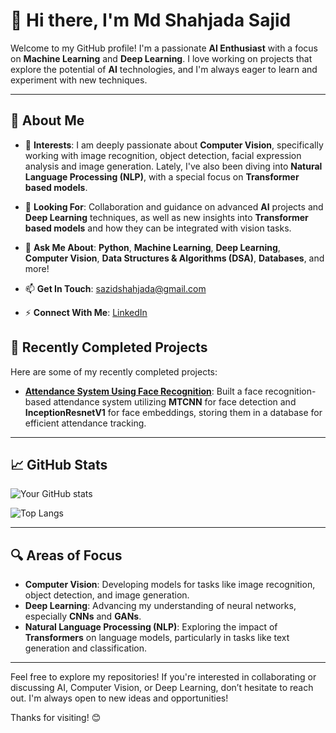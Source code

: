 # 👋 Hi there, I'm Md Shahjada Sajid

Welcome to my GitHub profile! I'm a passionate **AI Enthusiast** with a focus on **Machine Learning** and **Deep Learning**. I love working on projects that explore the potential of **AI** technologies, and I'm always eager to learn and experiment with new techniques.

---

## 🚀 About Me

- 🔭 **Interests**: I am deeply passionate about **Computer Vision**, specifically working with image recognition, object detection, facial expression analysis and image generation. Lately, I've also been diving into **Natural Language Processing (NLP)**, with a special focus on **Transformer based models**.

- 🤔 **Looking For**: Collaboration and guidance on advanced **AI** projects and **Deep Learning** techniques, as well as new insights into **Transformer based models** and how they can be integrated with vision tasks.

- 💬 **Ask Me About**: **Python**, **Machine Learning**, **Deep Learning**, **Computer Vision**, **Data Structures & Algorithms (DSA)**, **Databases**, and more!

- 📫 **Get In Touch**: [sazidshahjada@gmail.com](mailto:sazidshahjada@gmail.com)

- ⚡ **Connect With Me**: [LinkedIn](https://www.linkedin.com/in/md-shahjada-sajid-b5a318212/)



## 📂 Recently Completed Projects

Here are some of my recently completed projects:
- [**Attendance System Using Face Recognition**](https://github.com/sazidshahjada/FaceRecognitionBasedAttendanceSystem.git): Built a face recognition-based attendance system utilizing **MTCNN** for face detection and **InceptionResnetV1** for face embeddings, storing them in a database for efficient attendance tracking.

---

## 📈 GitHub Stats

![Your GitHub stats](https://github-readme-stats.vercel.app/api?username=sazidshahjada&show_icons=true&theme=radical)

![Top Langs](https://github-readme-stats.vercel.app/api/top-langs/?username=sazidshahjada&layout=compact&theme=radical)

---

## 🔍 Areas of Focus

- **Computer Vision**: Developing models for tasks like image recognition, object detection, and image generation.
- **Deep Learning**: Advancing my understanding of neural networks, especially **CNNs** and **GANs**.
- **Natural Language Processing (NLP)**: Exploring the impact of **Transformers** on language models, particularly in tasks like text generation and classification.

---

Feel free to explore my repositories! If you're interested in collaborating or discussing AI, Computer Vision, or Deep Learning, don’t hesitate to reach out. I'm always open to new ideas and opportunities!

Thanks for visiting! 😊

